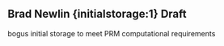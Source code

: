 ## Brad Newlin {initialstorage:1} Draft
bogus initial storage to meet PRM computational requirements
